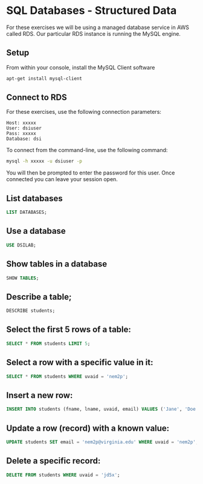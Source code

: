 # SQL Databases - Structured Data

For these exercises we will be using a managed database service in AWS called RDS. Our
particular RDS instance is running the MySQL engine.

## Setup
From within your console, install the MySQL Client software

```bash
apt-get install mysql-client
```

## Connect to RDS

For these exercises, use the following connection parameters:

    Host: xxxxx
    User: dsiuser
    Pass: xxxxx
    Database: dsi

To connect from the command-line, use the following command:

```bash
mysql -h xxxxx -u dsiuser -p
```

You will then be prompted to enter the password for this user. Once connected you 
can leave your session open.

## List databases

```sql
LIST DATABASES;
```

## Use a database

```sql
USE DSILAB;
```

## Show tables in a database

```sql
SHOW TABLES;
```

## Describe a table;

```sql
DESCRIBE students;
```

## Select the first 5 rows of a table:

```sql
SELECT * FROM students LIMIT 5;
```

## Select a row with a specific value in it:

```sql
SELECT * FROM students WHERE uvaid = 'nem2p';
```

## Insert a new row:

```sql
INSERT INTO students (fname, lname, uvaid, email) VALUES ('Jane', 'Doe', 'jd5x', 'jd5x@virginia.edu');
```

## Update a row (record) with a known value:

```sql
UPDATE students SET email = 'nem2p@virginia.edu' WHERE uvaid = 'nem2p';
```

## Delete a specific record:

```sql
DELETE FROM students WHERE uvaid = 'jd5x';
```
